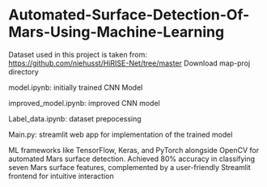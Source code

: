 # Automated-Surface-Detection-Of-Mars-Using-Machine-Learning

Dataset used in this project is taken from: https://github.com/niehusst/HiRISE-Net/tree/master
Download map-proj directory

model.ipynb: initially trained CNN Model

improved_model.ipynb: improved CNN model

Label_data.ipynb: dataset prepocessing

Main.py: streamlit web app for implementation of the trained model

ML frameworks like TensorFlow, Keras, and PyTorch alongside OpenCV for automated Mars surface detection. 
Achieved 80% accuracy in classifying seven Mars surface features, complemented by a user-friendly Streamlit frontend for intuitive interaction
